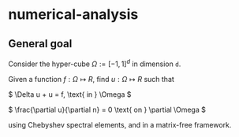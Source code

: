 # numerical-analysis

## General goal

Consider the hyper-cube $\Omega := [-1,1]^d$ in dimension `d`.

Given a function $f: \Omega \mapsto R$, find $u: \Omega \mapsto R$ such that 

$
\Delta u  + u = f, \text{ in } \Omega
$

$
\frac{\partial u}{\partial n} = 0 \text{ on } \partial \Omega
$

using Chebyshev spectral elements, and in a matrix-free framework.
